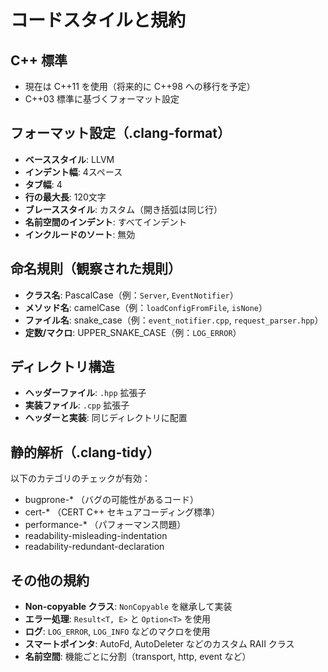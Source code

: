 # コードスタイルと規約

## C++ 標準
- 現在は C++11 を使用（将来的に C++98 への移行を予定）
- C++03 標準に基づくフォーマット設定

## フォーマット設定（.clang-format）
- **ベーススタイル**: LLVM
- **インデント幅**: 4スペース
- **タブ幅**: 4
- **行の最大長**: 120文字
- **ブレーススタイル**: カスタム（開き括弧は同じ行）
- **名前空間のインデント**: すべてインデント
- **インクルードのソート**: 無効

## 命名規則（観察された規則）
- **クラス名**: PascalCase（例：`Server`, `EventNotifier`）
- **メソッド名**: camelCase（例：`loadConfigFromFile`, `isNone`）
- **ファイル名**: snake_case（例：`event_notifier.cpp`, `request_parser.hpp`）
- **定数/マクロ**: UPPER_SNAKE_CASE（例：`LOG_ERROR`）

## ディレクトリ構造
- **ヘッダーファイル**: `.hpp` 拡張子
- **実装ファイル**: `.cpp` 拡張子
- **ヘッダーと実装**: 同じディレクトリに配置

## 静的解析（.clang-tidy）
以下のカテゴリのチェックが有効：
- bugprone-* （バグの可能性があるコード）
- cert-* （CERT C++ セキュアコーディング標準）
- performance-* （パフォーマンス問題）
- readability-misleading-indentation
- readability-redundant-declaration

## その他の規約
- **Non-copyable クラス**: `NonCopyable` を継承して実装
- **エラー処理**: `Result<T, E>` と `Option<T>` を使用
- **ログ**: `LOG_ERROR`, `LOG_INFO` などのマクロを使用
- **スマートポインタ**: AutoFd, AutoDeleter などのカスタム RAII クラス
- **名前空間**: 機能ごとに分割（transport, http, event など）